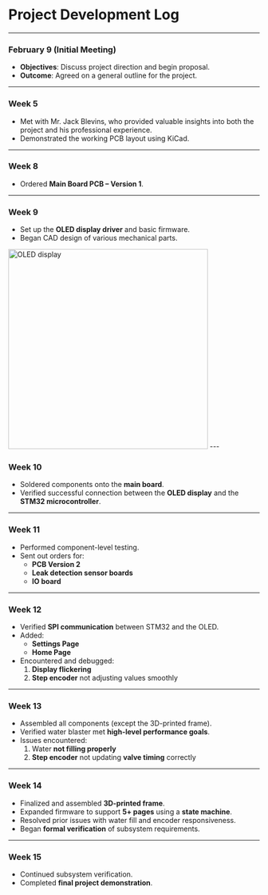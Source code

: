 # Project Development Log

---

### **February 9 (Initial Meeting)**
- **Objectives**: Discuss project direction and begin proposal.
- **Outcome**: Agreed on a general outline for the project.

---

### **Week 5**
- Met with Mr. Jack Blevins, who provided valuable insights into both the project and his professional experience.
- Demonstrated the working PCB layout using KiCad.

---

### **Week 8**
- Ordered **Main Board PCB – Version 1**.

---

###  **Week 9**
- Set up the **OLED display driver** and basic firmware.
- Began CAD design of various mechanical parts.

<img src="/Screenshot%202025-04-02%20193035.png" alt="OLED display" width="400"/>
---

### **Week 10**
- Soldered components onto the **main board**.
- Verified successful connection between the **OLED display** and the **STM32 microcontroller**.

---

### **Week 11**
- Performed component-level testing.
- Sent out orders for:
  - **PCB Version 2**
  - **Leak detection sensor boards**
  - **IO board**

---

### **Week 12**
- Verified **SPI communication** between STM32 and the OLED.
- Added:
  - **Settings Page**
  - **Home Page**
- Encountered and debugged:
  1. **Display flickering**
  2. **Step encoder** not adjusting values smoothly

---

###  **Week 13**
- Assembled all components (except the 3D-printed frame).
- Verified water blaster met **high-level performance goals**.
- Issues encountered:
  1. Water **not filling properly**
  2. **Step encoder** not updating **valve timing** correctly

---

###  **Week 14**
- Finalized and assembled **3D-printed frame**.
- Expanded firmware to support **5+ pages** using a **state machine**.
- Resolved prior issues with water fill and encoder responsiveness.
- Began **formal verification** of subsystem requirements.

---

###  **Week 15**
- Continued subsystem verification.
- Completed **final project demonstration**.
